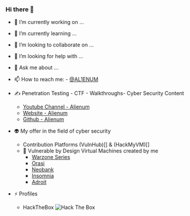 ### Hi there 👋

<!--
**AL1ENUM/AL1ENUM** is a ✨ _special_ ✨ repository because its `README.md` (this file) appears on your GitHub profile.
-->

- 🔭 I’m currently working on ...
- 🌱 I’m currently learning ...
- 👯 I’m looking to collaborate on ...
- 🤔 I’m looking for help with ...
- 💬 Ask me about ...
- 📫 How to reach me:
       - [@AL1ENUM](https://twitter.com/AL1ENUM)
- ✍ Penetration Testing - CTF - Walkthroughs- Cyber Security Content
    - [Youtube Channel - Alienum](https://www.youtube.com/channel/UCEYXThW-Vj7PFSQW5-r2F_w)
    - [Website - Alienum](https://al1enum.github.io/)
    - [Github  - Alienum](https://github.com/AL1ENUM)

- 👽 My offer in the field of cyber security
  - Contribution Platforms (VulnHub)[] & (HackMyVM)[]
  - 🚀 Vulnerable by Design Virtual Machines created by me
     - [Warzone Series](https://www.vulnhub.com/series/warzone,395/)
     - [Orasi](https://www.vulnhub.com/entry/orasi-1,660/)
     - [Neobank](https://www.vulnhub.com/entry/neobank-1,642/)
     - [Insomnia](https://www.vulnhub.com/entry/insomnia-1,644/)
     - [Adroit](https://www.vulnhub.com/entry/adroit-101,647/)

- ⚡ Profiles
     - HackTheBox
       <img src="http://www.hackthebox.eu/badge/image/314167" alt="Hack The Box">
  


<!---
m1tak/m1tak is a ✨ special ✨ repository because its `README.md` (this file) appears on your GitHub profile.
You can click the Preview link to take a look at your changes.
--->

